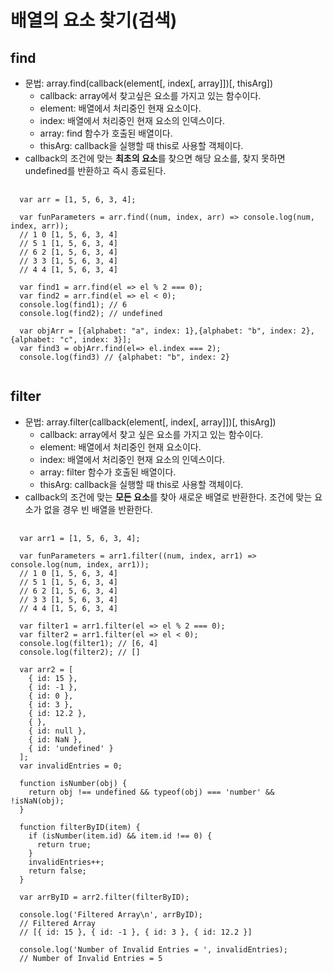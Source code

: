 # 배열의 요소 찾기(검색)
## find
* 문법: array.find(callback(element[, index[, array]])[, thisArg])
  * callback: array에서 찾고싶은 요소를 가지고 있는 함수이다.
  * element: 배열에서 처리중인 현재 요소이다.
  * index: 배열에서 처리중인 현재 요소의 인덱스이다.
  * array: find 함수가 호출된 배열이다.
  * thisArg: callback을 실행할 때 this로 사용할 객체이다. 
* callback의 조건에 맞는 **최초의 요소**를 찾으면 해당 요소를, 찾지 못하면 undefined를 반환하고 즉시 종료된다.
<pre>
  <code>
  var arr = [1, 5, 6, 3, 4];
  
  var funParameters = arr.find((num, index, arr) => console.log(num, index, arr));
  // 1 0 [1, 5, 6, 3, 4]
  // 5 1 [1, 5, 6, 3, 4]
  // 6 2 [1, 5, 6, 3, 4]
  // 3 3 [1, 5, 6, 3, 4]
  // 4 4 [1, 5, 6, 3, 4]

  var find1 = arr.find(el => el % 2 === 0);
  var find2 = arr.find(el => el < 0);
  console.log(find1); // 6
  console.log(find2); // undefined
  
  var objArr = [{alphabet: "a", index: 1},{alphabet: "b", index: 2}, {alphabet: "c", index: 3}];
  var find3 = objArr.find(el=> el.index === 2);
  console.log(find3) // {alphabet: "b", index: 2}
  </code>
</pre>

## filter
* 문법: array.filter(callback(element[, index[, array]])[, thisArg])
  * callback: array에서 찾고 싶은 요소를 가지고 있는 함수이다.
  * element: 배열에서 처리중인 현재 요소이다.
  * index: 배열에서 처리중인 현재 요소의 인덱스이다.
  * array: filter 함수가 호출된 배열이다.
  * thisArg: callback을 실행할 때 this로 사용할 객체이다. 
* callback의 조건에 맞는 **모든 요소**를 찾아 새로운 배열로 반환한다. 조건에 맞는 요소가 없을 경우 빈 배열을 반환한다.
<pre>
  <code>
  var arr1 = [1, 5, 6, 3, 4];

  var funParameters = arr1.filter((num, index, arr1) => console.log(num, index, arr1));
  // 1 0 [1, 5, 6, 3, 4]
  // 5 1 [1, 5, 6, 3, 4]
  // 6 2 [1, 5, 6, 3, 4]
  // 3 3 [1, 5, 6, 3, 4]
  // 4 4 [1, 5, 6, 3, 4]

  var filter1 = arr1.filter(el => el % 2 === 0);
  var filter2 = arr1.filter(el => el < 0);
  console.log(filter1); // [6, 4]
  console.log(filter2); // []

  var arr2 = [
    { id: 15 },
    { id: -1 },
    { id: 0 },
    { id: 3 },
    { id: 12.2 },
    { },
    { id: null },
    { id: NaN },
    { id: 'undefined' }
  ];
  var invalidEntries = 0;
  
  function isNumber(obj) {
    return obj !== undefined && typeof(obj) === 'number' && !isNaN(obj);
  }
  
  function filterByID(item) {
    if (isNumber(item.id) && item.id !== 0) {
      return true;
    }
    invalidEntries++;
    return false;
  }
  
  var arrByID = arr2.filter(filterByID);
  
  console.log('Filtered Array\n', arrByID);
  // Filtered Array
  // [{ id: 15 }, { id: -1 }, { id: 3 }, { id: 12.2 }]
  
  console.log('Number of Invalid Entries = ', invalidEntries);
  // Number of Invalid Entries = 5
  </code>
</pre>